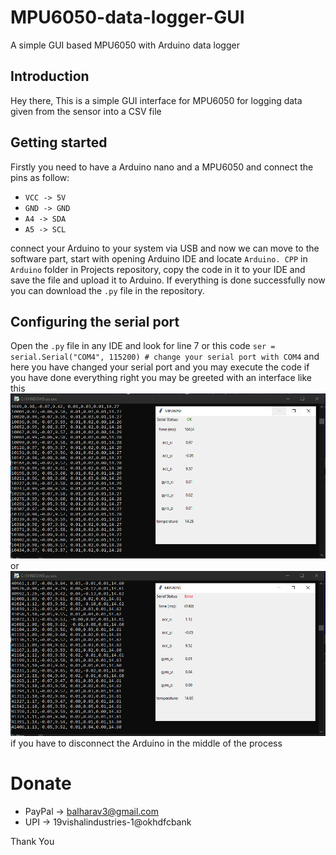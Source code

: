 # MPU6050-data-logger-GUI
A simple GUI based MPU6050 with Arduino data logger 

## Introduction
Hey there, This is a simple GUI interface for MPU6050 for logging data given from the sensor into a CSV file

## Getting started
Firstly you need to have a Arduino nano and a MPU6050 and connect the pins as follow:

* `VCC -> 5V`
* `GND -> GND`
* `A4 -> SDA`
* `A5 -> SCL`

connect your Arduino to your system via USB and now we can move to the software part, start with opening Arduino IDE and locate `Arduino. CPP` in `Arduino` folder in Projects repository, copy the code in it to your IDE and save the file and upload it to Arduino.
If everything is done successfully now you can download the `.py` file in the repository.

## Configuring the serial port
Open the `.py` file in any IDE and look for line 7 or this code `ser = serial.Serial("COM4", 115200) # change your serial port with COM4` and here you have changed your serial port and you may execute the code
if you have done everything right you may be greeted with an interface like this 
![screen shot 1](/images/gui.png)
or 
![screen shot 2](/images/gui1.png)
if you have to disconnect the Arduino in the middle of the process 


# Donate
* PayPal -> balharav3@gmail.com
* UPI -> 19vishalindustries-1@okhdfcbank

Thank You
